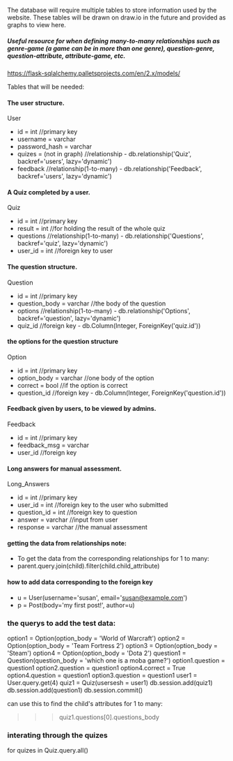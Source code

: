 The database will require multiple tables to store information used by the website. These tables will be drawn on draw.io in 
the future and provided as graphs to view here.

##### Useful resource for when defining many-to-many relationships such as genre-game (a game can be in more than one genre), question-genre, question-attribute, attribute-game, etc.
https://flask-sqlalchemy.palletsprojects.com/en/2.x/models/


Tables that will be needed:

#### The user structure.
User
- id = int            //primary key
- username = varchar
- password_hash = varchar
- quizes = (not in graph)  //relationship - db.relationship('Quiz', backref='users', lazy='dynamic')
- feedback            //relationship(1-to-many) - db.relationship('Feedback', backref='users', lazy='dynamic')

#### A Quiz completed by a user.
Quiz
- id = int            //primary key
- result = int        //for holding the result of the whole quiz
- questions           //relationship(1-to-many) - db.relationship('Questions', backref='quiz', lazy='dynamic')
- user_id = int       //foreign key to user

#### The question structure.
Question 
- id = int            //primary key
- question_body = varchar      //the body of the question 
- options             //relationship(1-to-many) - db.relationship('Options', backref='question', lazy='dynamic')
- quiz_id             //foreign key - db.Column(Integer, ForeignKey('quiz.id'))

#### the options for the question structure
Option
- id = int            //primary key
- option_body = varchar    //one body of the option
- correct = bool      //if the option is correct
- question_id         //foreign key - db.Column(Integer, ForeignKey('question.id'))

#### Feedback given by users, to be viewed by admins.
Feedback 
- id = int            //primary key
- feedback_msg = varchar
- user_id             //foreign key


#### Long answers for manual assessment.
Long_Answers 
- id = int            //primary key
- user_id = int       //foreign key to the  user who submitted 
- question_id = int   //foreign key to question
- answer = varchar    //input from user
- response = varchar  //the manual assessment 




#### getting the data from relationships note:
- To get the data from the corresponding relationships for 1 to many: 
- parent.query.join(child).filter(child.child_attribute)

#### how to add data corresponding to the foreign key
- u = User(username='susan', email='susan@example.com')
- p = Post(body='my first post!', author=u)


### the querys to add the test data:
option1 = Option(option_body = 'World of Warcraft')
option2 = Option(option_body = 'Team Fortress 2')
option3 = Option(option_body = 'Steam')
option4 = Option(option_body = 'Dota 2')
question1 = Question(question_body = 'which one is a moba game?')
option1.question = question1
option2.question = question1
option4.correct = True
option4.question = question1
option3.question = question1
user1 = User.query.get(4)
quiz1 = Quiz(usersesh = user1)
db.session.add(quiz1)
db.session.add(question1)
db.session.commit()



can use this to find the child's attributes for 1 to many:
>>> quiz1.questions[0].questions_body
### interating through the quizes
for quizes in Quiz.query.all()

